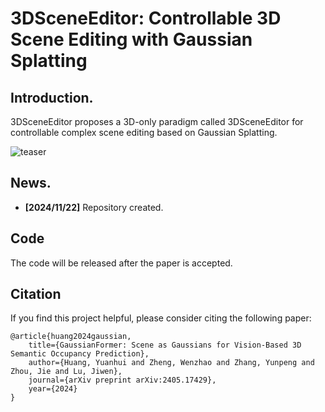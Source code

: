 # 3DSceneEditor: Controllable 3D Scene Editing with Gaussian Splatting

## Introduction.
3DSceneEditor proposes a 3D-only paradigm called 3DSceneEditor for controllable complex scene editing based on Gaussian Splatting.

![teaser](./assets/motivation_final.png)

## News.
- **[2024/11/22]** Repository created.

## Code

The code will be released after the paper is accepted.

## Citation

If you find this project helpful, please consider citing the following paper:
```
@article{huang2024gaussian,
    title={GaussianFormer: Scene as Gaussians for Vision-Based 3D Semantic Occupancy Prediction},
    author={Huang, Yuanhui and Zheng, Wenzhao and Zhang, Yunpeng and Zhou, Jie and Lu, Jiwen},
    journal={arXiv preprint arXiv:2405.17429},
    year={2024}
}
```

